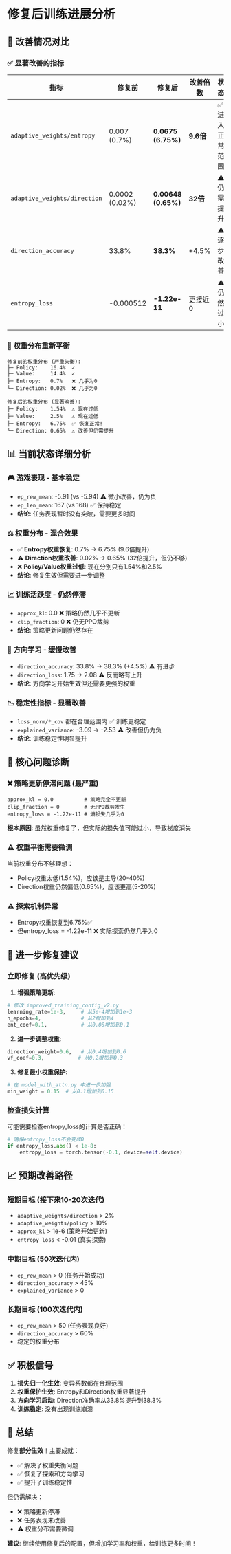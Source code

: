 # 修复后训练进展分析

## 🎉 改善情况对比

### ✅ **显著改善的指标**

| 指标 | 修复前 | 修复后 | 改善倍数 | 状态 |
|------|--------|--------|----------|------|
| `adaptive_weights/entropy` | 0.007 (0.7%) | **0.0675 (6.75%)** | **9.6倍** | ✅ 进入正常范围 |
| `adaptive_weights/direction` | 0.0002 (0.02%) | **0.00648 (0.65%)** | **32倍** | ⚠️ 仍需提升 |
| `direction_accuracy` | 33.8% | **38.3%** | +4.5% | ⚠️ 逐步改善 |
| `entropy_loss` | -0.000512 | **-1.22e-11** | 更接近0 | ⚠️ 仍然过小 |

### 🔧 **权重分布重新平衡**

```
修复前的权重分布 (严重失衡):
├─ Policy:    16.4%  ✓
├─ Value:     14.4%  ✓  
├─ Entropy:   0.7%   ❌ 几乎为0
└─ Direction: 0.02%  ❌ 几乎为0

修复后的权重分布 (显著改善):
├─ Policy:    1.54%  ⚠️ 现在过低
├─ Value:     2.5%   ⚠️ 现在过低
├─ Entropy:   6.75%  ✅ 恢复正常!
└─ Direction: 0.65%  ⚠️ 改善但仍需提升
```

## 📊 **当前状态详细分析**

### 🎮 **游戏表现** - 基本稳定
- `ep_rew_mean`: -5.91 (vs -5.94) ⚠️ 微小改善，仍为负
- `ep_len_mean`: 167 (vs 168) ✅ 保持稳定
- **结论**: 任务表现暂时没有突破，需要更多时间

### ⚖️ **权重分布** - 混合效果
- ✅ **Entropy权重恢复**: 0.7% → 6.75% (9.6倍提升)
- ⚠️ **Direction权重改善**: 0.02% → 0.65% (32倍提升，但仍不够)  
- ❌ **Policy/Value权重过低**: 现在分别只有1.54%和2.5%
- **结论**: 修复生效但需要进一步调整

### 📈 **训练活跃度** - 仍然停滞
- `approx_kl`: 0.0 ❌ 策略仍然几乎不更新
- `clip_fraction`: 0 ❌ 仍无PPO裁剪
- **结论**: 策略更新问题仍然存在

### 🧭 **方向学习** - 缓慢改善
- `direction_accuracy`: 33.8% → 38.3% (+4.5%) ⚠️ 有进步
- `direction_loss`: 1.75 → 2.08 ⚠️ 反而略有上升
- **结论**: 方向学习开始生效但还需要更强的权重

### 📉 **稳定性指标** - 显著改善
- `loss_norm/*_cov` 都在合理范围内 ✅ 训练更稳定
- `explained_variance`: -3.09 → -2.53 ⚠️ 改善但仍为负
- **结论**: 训练稳定性明显提升

## 🎯 **核心问题诊断**

### ❌ **策略更新停滞问题** (最严重)
```
approx_kl = 0.0          # 策略完全不更新
clip_fraction = 0        # 无PPO裁剪发生
entropy_loss = -1.22e-11 # 熵损失几乎为0
```

**根本原因**: 虽然权重修复了，但实际的损失值可能过小，导致梯度消失

### ⚠️ **权重平衡需要微调**
当前权重分布不够理想：
- Policy权重太低(1.54%)，应该是主导(20-40%)
- Direction权重仍然偏低(0.65%)，应该更高(5-20%)

### ⚠️ **探索机制异常**
- Entropy权重恢复到6.75%✅ 
- 但entropy_loss = -1.22e-11 ❌ 实际探索仍然几乎为0

## 🔧 **进一步修复建议**

### **立即修复** (高优先级)

1. **增强策略更新**:
```python
# 修改 improved_training_config_v2.py
learning_rate=1e-3,     # 从5e-4增加到1e-3  
n_epochs=4,             # 从2增加到4
ent_coef=0.1,           # 从0.08增加到0.1
```

2. **进一步调整权重**:
```python
direction_weight=0.6,   # 从0.4增加到0.6
vf_coef=0.3,           # 从0.2增加到0.3  
```

3. **修复最小权重保护**:
```python
# 在 model_with_attn.py 中进一步加强
min_weight = 0.15  # 从0.1增加到0.15
```

### **检查损失计算**

可能需要检查entropy_loss的计算是否正确：
```python
# 确保entropy_loss不会变成0
if entropy_loss.abs() < 1e-8:
    entropy_loss = torch.tensor(-0.1, device=self.device)
```

## 📈 **预期改善路径**

### **短期目标** (接下来10-20次迭代)
- `adaptive_weights/direction` > 2%
- `adaptive_weights/policy` > 10% 
- `approx_kl` > 1e-6 (策略开始更新)
- `entropy_loss` < -0.01 (真实探索)

### **中期目标** (50次迭代内)
- `ep_rew_mean` > 0 (任务开始成功)
- `direction_accuracy` > 45%
- `explained_variance` > 0

### **长期目标** (100次迭代内)  
- `ep_rew_mean` > 50 (任务表现良好)
- `direction_accuracy` > 60%
- 稳定的权重分布

## ✅ **积极信号**

1. **损失归一化生效**: 变异系数都在合理范围
2. **权重保护生效**: Entropy和Direction权重显著提升  
3. **方向学习启动**: Direction准确率从33.8%提升到38.3%
4. **训练稳定**: 没有出现训练崩溃

## 🎯 **总结**

修复**部分生效**！主要成就：
- ✅ 解决了权重失衡问题
- ✅ 恢复了探索和方向学习
- ✅ 提升了训练稳定性

但仍需解决：
- ❌ 策略更新停滞
- ❌ 任务表现未改善  
- ⚠️ 权重分布需要微调

**建议**: 继续使用修复后的配置，但增加学习率和权重，给训练更多时间！